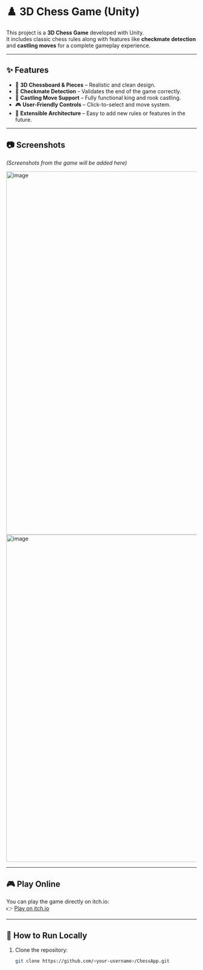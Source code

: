 # ♟️ 3D Chess Game (Unity)

This project is a **3D Chess Game** developed with Unity.  
It includes classic chess rules along with features like **checkmate detection** and **castling moves** for a complete gameplay experience.

---

## ✨ Features
- 🏰 **3D Chessboard & Pieces** – Realistic and clean design.
- 🤖 **Checkmate Detection** – Validates the end of the game correctly.
- 🔄 **Castling Move Support** – Fully functional king and rook castling.
- 🎮 **User-Friendly Controls** – Click-to-select and move system.
- 🧩 **Extensible Architecture** – Easy to add new rules or features in the future.

---

## 📷 Screenshots
*(Screenshots from the game will be added here)*  

<img width="1479" height="960" alt="image" src="https://github.com/user-attachments/assets/ce1a7b12-5f9e-4810-a9db-621974b1ea00" />

<img width="1898" height="865" alt="image" src="https://github.com/user-attachments/assets/be23c367-2dc0-465f-bb46-c1b5a7677ce7" />


---

## 🎮 Play Online
You can play the game directly on itch.io:  
👉 [Play on itch.io](https://bedobaba.itch.io/satranc)

---

## 🚀 How to Run Locally
1. Clone the repository:
   ```bash
   git clone https://github.com/<your-username>/ChessApp.git
